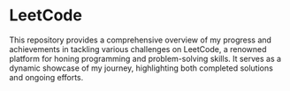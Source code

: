 # LeetCode
This repository provides a comprehensive overview of my progress and achievements in tackling various challenges on LeetCode, a renowned platform for honing programming and problem-solving skills. It serves as a dynamic showcase of my journey, highlighting both completed solutions and ongoing efforts.
